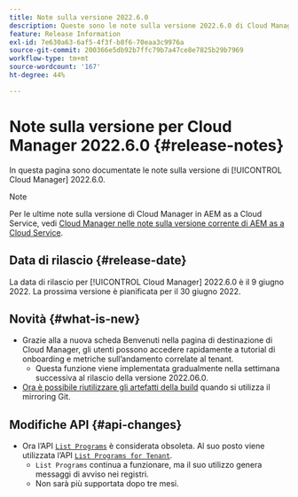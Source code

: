```yaml
---
title: Note sulla versione 2022.6.0
description: Queste sono le note sulla versione 2022.6.0 di Cloud Manager.
feature: Release Information
exl-id: 7e630a63-6af5-4f3f-b8f6-70eaa3c9976a
source-git-commit: 200366e5db92b7ffc79b7a47ce8e7825b29b7969
workflow-type: tm+mt
source-wordcount: '167'
ht-degree: 44%

---
```


# Note sulla versione per Cloud Manager 2022.6.0 {#release-notes}

In questa pagina sono documentate le note sulla versione di [!UICONTROL Cloud Manager] 2022.6.0.

>[!NOTE]
>
>Per le ultime note sulla versione di Cloud Manager in AEM as a Cloud Service, vedi [Cloud Manager nelle note sulla versione corrente di AEM as a Cloud Service](https://experienceleague.adobe.com/docs/experience-manager-cloud-service/content/implementing/using-cloud-manager/release-notes-cloud-manager/release-notes-cm-current.html?lang=it).

## Data di rilascio {#release-date}

La data di rilascio per [!UICONTROL Cloud Manager] 2022.6.0 è il 9 giugno 2022. La prossima versione è pianificata per il 30 giugno 2022.

## Novità {#what-is-new}

* Grazie alla a nuova scheda Benvenuti nella pagina di destinazione di Cloud Manager, gli utenti possono accedere rapidamente a tutorial di onboarding e metriche sull’andamento correlate al tenant.
   * Questa funzione viene implementata gradualmente nella settimana successiva al rilascio della versione 2022.06.0.
* [Ora è possibile riutilizzare gli artefatti della build](/help/getting-started/project-setup.md#build-artifact-reuse) quando si utilizza il mirroring Git.

## Modifiche API {#api-changes}

* Ora l’API [`List Programs`](https://developer.adobe.com/experience-cloud/cloud-manager/reference/api/#operation/getPrograms) è considerata obsoleta. Al suo posto viene utilizzata l’API [`List Programs for Tenant`](https://developer.adobe.com/experience-cloud/cloud-manager/reference/api/#operation/getProgramsForTenant).
   * `List Programs` continua a funzionare, ma il suo utilizzo genera messaggi di avviso nei registri.
   * Non sarà più supportata dopo tre mesi.
